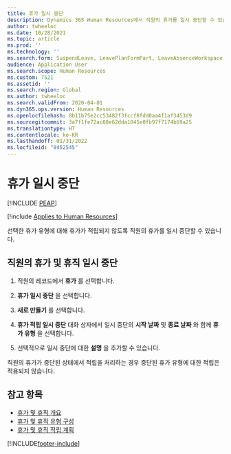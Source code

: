 ```yaml
---
title: 휴가 일시 중단
description: Dynamics 365 Human Resources에서 직원의 휴가를 일시 중단할 수 있습니다.
author: twheeloc
ms.date: 10/28/2021
ms.topic: article
ms.prod: ''
ms.technology: ''
ms.search.form: SuspendLeave, LeavePlanFormPart, LeaveAbsenceWorkspace
audience: Application User
ms.search.scope: Human Resources
ms.custom: 7521
ms.assetid: ''
ms.search.region: Global
ms.author: twheeloc
ms.search.validFrom: 2020-04-01
ms.dyn365.ops.version: Human Resources
ms.openlocfilehash: 8b11b75e2cc53482f3fccf8fdd0aa4f1af3453d9
ms.sourcegitcommit: 3a7f1fe72ac08e62dda1045e0fb97f7174b69a25
ms.translationtype: HT
ms.contentlocale: ko-KR
ms.lasthandoff: 01/31/2022
ms.locfileid: "8452545"
---
```

# <a name="suspend-leave"></a>휴가 일시 중단


[!INCLUDE [PEAP](../includes/peap-2.md)]

[!include [Applies to Human Resources](../includes/applies-to-hr.md)]

선택한 휴가 유형에 대해 휴가가 적립되지 않도록 직원의 휴가를 일시 중단할 수 있습니다. 

## <a name="suspend-leave-and-absence-for-an-employee"></a>직원의 휴가 및 휴직 일시 중단

1. 직원의 레코드에서 **휴가** 를 선택합니다.

2. **휴가 일시 중단** 을 선택합니다.

3. **새로 만들기** 를 선택합니다.

4. **휴가 적립 일시 중단** 대화 상자에서 일시 중단의 **시작 날짜** 및 **종료 날짜** 와 함께 **휴가 유형** 을 선택합니다.

5. 선택적으로 일시 중단에 대한 **설명** 을 추가할 수 있습니다. 

직원의 휴가가 중단된 상태에서 적립을 처리하는 경우 중단된 휴가 유형에 대한 적립은 적용되지 않습니다.

## <a name="see-also"></a>참고 항목

- [휴가 및 휴직 개요](hr-leave-and-absence-overview.md)
- [휴가 및 휴직 유형 구성](hr-leave-and-absence-types.md)
- [휴가 및 휴직 적립 계획](hr-leave-and-absence-accrue.md)



[!INCLUDE[footer-include](../includes/footer-banner.md)]

